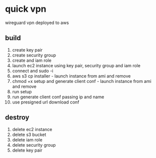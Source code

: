 # quick vpn
wireguard vpn deployed to aws

## build
1. create key pair 
2. create security group 
3. create and iam role
4. launch ec2 instance using key pair, security group and iam role
5. connect and sudo -i
6. aws s3 cp installer - launch instance from ami and remove 
7. chmod +x setup and generate client conf - launch instance from ami and remove 
8. run setup
9. run generate client conf passing ip and name
10. use presigned url download conf

## destroy
1. delete ec2 instance 
2. delete s3 bucket
3. delete iam role
4. delete security group 
5. delete key pair